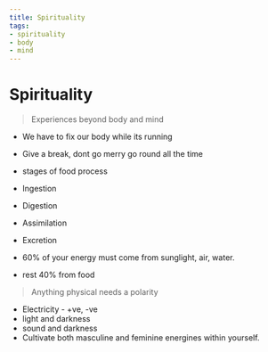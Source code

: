 ```yaml
---
title: Spirituality
tags:
- spirituality
- body
- mind
---
```


# Spirituality

<TagLinks />

> Experiences beyond body and mind

* We have to fix our body while its running
* Give a break, dont go merry go round all the time

* stages of food process
* Ingestion
* Digestion
* Assimilation
* Excretion

* 60% of your energy must come from sunglight, air, water.
* rest 40% from food

> Anything physical needs a polarity

* Electricity - +ve, -ve 
* light and darkness
* sound and darkness
* Cultivate both masculine and feminine energines within yourself.
